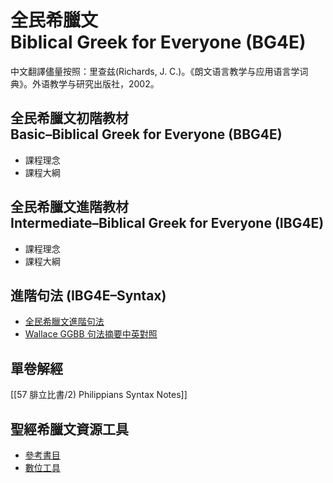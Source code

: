 # 全民希臘文<br>Biblical Greek for Everyone (BG4E)

中文翻譯儘量按照：里查兹(Richards, J. C.)。《朗文语言教学与应用语言学词典》。外语教学与研究出版社，2002。


## 全民希臘文初階教材<br>Basic–Biblical Greek for Everyone (BBG4E)
- 課程理念
- 課程大綱


## 全民希臘文進階教材<br>Intermediate–Biblical Greek for Everyone (IBG4E)
- 課程理念
- 課程大綱

 

## 進階句法 (IBG4E–Syntax)
- [全民希臘文進階句法](Syntax/IBG4E-Syntax.md)
- [Wallace GGBB 句法摘要中英對照](GGBB/GGBB.md)


## 單卷解經
[[57 腓立比書/2) Philippians Syntax Notes]]

## 聖經希臘文資源工具
-  [參考書目](%E5%8F%83%E8%80%83%E6%9B%B8%E7%9B%AE.md)
- [數位工具](%E6%95%B8%E4%BD%8D%E5%B7%A5%E5%85%B7.md)


